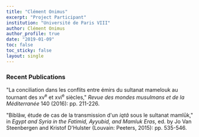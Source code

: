 ```yaml
---
title: "Clément Onimus"
excerpt: "Project Participant"
institution: "Université de Paris VIII"
author: Clément Onimus
author_profile: true
date: "2019-01-09"
toc: false
toc_sticky: false
layout: single
---
```


### Recent Publications

"La conciliation dans les conflits entre émirs du sultanat mamelouk au tournant des xv<sup>e</sup> et xvi<sup>e</sup> siècles," *Revue des mondes musulmans et de la Méditerranée* 140 (2016): pp. 211-226.

"Biblâw, étude de cas de la transmission d'un *iqtâ* sous le sultanat mamlūk," in *Egypt and Syria in the Fatimid, Ayyubid, and Mamluk Eras*, ed. by Jo Van Steenbergen and Kristof D'Hulster (Louvain: Peeters, 2015): pp. 535-546.
